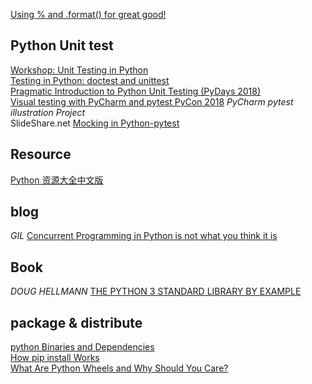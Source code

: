 [Using % and .format() for great good!](https://pyformat.info/)  

## Python Unit test ##
[Workshop: Unit Testing in Python](https://www.slideshare.net/DavidTan26/workshop-unit-testing-in-python)  
[Testing in Python: doctest and unittest](https://www.slideshare.net/fadirra/testing-in-python-doctest-and-unittest)  
[Pragmatic Introduction to Python Unit Testing (PyDays 2018)](https://www.slideshare.net/pkofler/pragmatic-introduction-to-python-unit-testing-pydays-2018)  
[Visual testing with PyCharm and pytest PyCon 2018](https://www.slideshare.net/testandcode/visual-testing-with-pycharm-and-pytest) *PyCharm pytest illustration Project*  
SlideShare.net [Mocking in Python-pytest](https://www.slideshare.net/excellaco/mocking-in-python-44973320)  

## Resource ##
[Python 资源大全中文版](https://jobbole.github.io/awesome-python-cn/)  

## blog ##  
*GIL* [Concurrent Programming in Python is not what you think it is](https://melvinkoh.me/concurrent-programming-in-python-is-not-what-you-think-it-is-cjn39wijd009e25s19bb6pb17?ref=hackernoon.com)  

## Book ##

*DOUG HELLMANN* [THE PYTHON 3 STANDARD LIBRARY BY EXAMPLE](https://doughellmann.com/blog/the-python-3-standard-library-by-example/)  

## package & distribute ##  
[python Binaries and Dependencies](https://python-packaging-tutorial.readthedocs.io/en/latest/binaries_dependencies.html)  
[How pip install Works](https://pydist.com/blog/pip-install)  
[What Are Python Wheels and Why Should You Care?](https://realpython.com/python-wheels/)  

